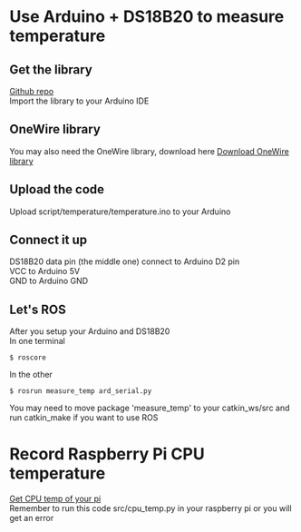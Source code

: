 # Use Arduino + DS18B20 to measure temperature
## Get the library
[Github repo](https://github.com/milesburton/Arduino-Temperature-Control-Library.git)  
Import the library to your Arduino IDE

## OneWire library
You may also need the OneWire library, download here
[Download OneWire library](https://www.arduinolibraries.info/libraries/one-wire "OneWire")
## Upload the code
Upload script/temperature/temperature.ino to your Arduino
## Connect it up
DS18B20 data pin (the middle one) connect to Arduino D2 pin  
VCC to Arduino 5V  
GND to Arduino GND
## Let's ROS
After you setup your Arduino and DS18B20  
In one terminal  
```
$ roscore
```
In the other  
```
$ rosrun measure_temp ard_serial.py
```
You may need to move package 'measure_temp' to your catkin_ws/src and run catkin_make if you want to use ROS
# Record Raspberry Pi CPU temperature
[Get CPU temp of your pi](https://www.raspberrypi.org/forums/viewtopic.php?t=34994 "Get CPU temperature of your RPi")  
Remember to run this code src/cpu_temp.py in your raspberry pi or you will get an error  
